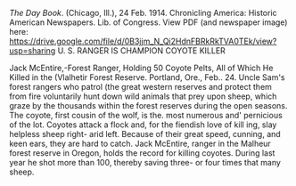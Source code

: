 *The Day Book*. (Chicago, Ill.), 24 Feb. 1914. Chronicling America: Historic American Newspapers. Lib. of Congress. View PDF (and newspaper image) here: https://drive.google.com/file/d/0B3jjm_N_Qi2HdnFBRkRkTVA0TEk/view?usp=sharing
U. S. RANGER IS CHAMPION COYOTE KILLER

Jack McEntire,-Forest Ranger, Holding 50 Coyote Pelts, All of Which He Killed in the (Vlalhetir Forest Reserve.
Portland, Ore., Feb.. 24.
Uncle Sam's forest rangers who patrol (the great western reserves and protect them from fire voluntarily hunt down wild animals that prey upon sheep, which graze by the thousands within the forest reserves during the open seasons. The coyote, first cousin of the wolf, is the. most numerous and' pernicious of the lot. Coyotes attack a flock and, for the fiendish love of kill
ing, slay helpless sheep right- arid left. Because of their great speed, cunning, and keen ears, they are hard to catch. Jack McEntire, ranger in the Malheur forest reserve in Oregon, holds the record for killing coyotes. During last year he shot more than 100, thereby saving three- or four times that many sheep.
